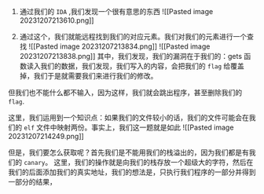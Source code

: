1. 通过我们的 `IDA` ,我们发现一个很有意思的东西
![[Pasted image 20231207213610.png]]

2. 通过这个，我们就能远程找到我们的对应元素。我们对我们的元素进行一个查找
![[Pasted image 20231207213834.png]]
![[Pasted image 20231207213838.png]]
其中，我们发现，我们的漏洞在于我们的：gets 函数读入我们的数据，我们发现，我们写入的内容，会把我们的 `flag` 给覆盖掉，我们于是就需要我们来进行我们的修改。

但我们也不能什么都不输入，因为这样，我们就会跳出程序，甚至删除我们的 `flag`.

这里，我们运用到一个知识点：如果我们的文件较小的话，我们的文件可能会在我们的 `elf` 文件中映射两份。事实上，我们这一题就是如此
![[Pasted image 20231207214249.png]]

但是，我们要怎么获取呢？首先我们是不能用我们的栈溢出的，因为我们都是有我们的 `canary`。
这里，我们的操作就是向我们的栈存放一个超级大的字符，然后在我们的后面添加我们的真实地址，我们的想法是，只执行我们程序的一部分并得到一部分的结果，